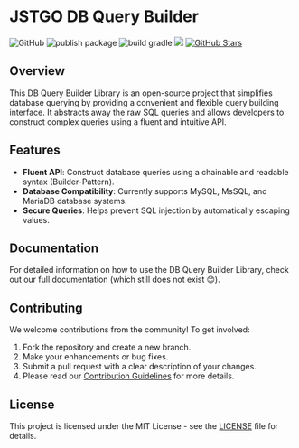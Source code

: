 # JSTGO DB Query Builder

![GitHub](https://img.shields.io/github/license/EyadAbdullah/jstgo-template)
![publish package](https://github.com/EyadAbdullah/jstgo-template/actions/workflows/publish-java-gradle.yml/badge.svg?branch=main)
![build gradle](https://github.com/EyadAbdullah/jstgo-template/actions/workflows/gradle.yml/badge.svg)
[![](https://jitpack.io/v/EyadAbdullah/jstgo-template.svg)](https://jitpack.io/#EyadAbdullah/jstgo-template)
[![GitHub Stars](https://img.shields.io/github/stars/EyadAbdullah/jstgo-template)](https://github.com/EyadAbdullah/jstgo-template/stargazers)

## Overview

This DB Query Builder Library is an open-source project that simplifies database querying by
providing a convenient and flexible query building interface. It abstracts away the raw SQL queries
and allows developers to construct complex queries using a fluent and intuitive API.

## Features

- **Fluent API**: Construct database queries using a chainable and readable syntax (Builder-Pattern).
- **Database Compatibility**: Currently supports MySQL, MsSQL, and MariaDB database systems.
- **Secure Queries**: Helps prevent SQL injection by automatically escaping values.

## Documentation

For detailed information on how to use the DB Query Builder Library, check out our full
documentation (which still does not exist 😊).

## Contributing

We welcome contributions from the community! To get involved:

1. Fork the repository and create a new branch.
2. Make your enhancements or bug fixes.
3. Submit a pull request with a clear description of your changes.
4. Please read our [Contribution Guidelines](./docs/contribution-guidelines.md) for more details.

## License

This project is licensed under the MIT License - see the [LICENSE](./LICENSE) file for details.
